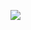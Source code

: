 ![](https://www.nta.go.jp/tmp/df5e7cf0-5ec9-42f2-9511-8f98d099465d/images/5a0eaa665564ea6c21c039f37a422ff355850ab3601f5ffc2145b2d3080e77b1.jpg)